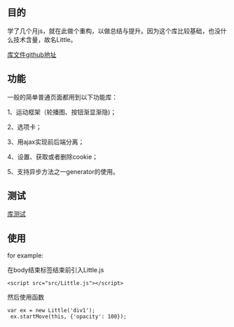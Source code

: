 ## 目的

学了几个月js，就在此做个重构，以做总结与提升。因为这个库比较基础，也没什么技术含量，故名Little。

[库文件github地址](https://github.com/Jomsou/demo-blog/tree/master/personalib/Little.js)

## 功能
一般的简单普通页面都用到以下功能库：

1、运动框架（轮播图、按钮渐显渐隐)；

2、选项卡；

3、用ajax实现前后端分离；

4、设置、获取或者删除cookie；

5、支持异步方法之一generator的使用。

## 测试
[库测试](https://www.jomsou.cn/demo/index.html)
## 使用

for example:

在body结束标签结束前引入Little.js

```
<script src="src/Little.js"></script>
```
然后使用函数
```
var ex = new Little('div1');
 ex.startMove(this, {'opacity': 100});
```